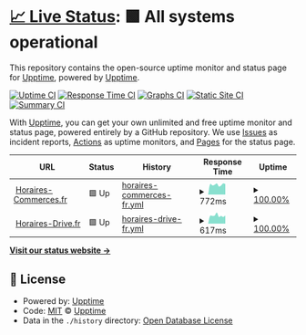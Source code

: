 # [📈 Live Status](https://upptime.github.io/upptime): <!--live status--> **🟩 All systems operational**

This repository contains the open-source uptime monitor and status page for [Upptime](https://upptime.js.org), powered by [Upptime](https://github.com/upptime/upptime).

[![Uptime CI](https://github.com/tousleshoraires/upptime/workflows/Uptime%20CI/badge.svg)](https://github.com/tousleshoraires/upptime/actions?query=workflow%3A%22Uptime+CI%22)
[![Response Time CI](https://github.com/tousleshoraires/upptime/workflows/Response%20Time%20CI/badge.svg)](https://github.com/tousleshoraires/upptime/actions?query=workflow%3A%22Response+Time+CI%22)
[![Graphs CI](https://github.com/tousleshoraires/upptime/workflows/Graphs%20CI/badge.svg)](https://github.com/tousleshoraires/upptime/actions?query=workflow%3A%22Graphs+CI%22)
[![Static Site CI](https://github.com/tousleshoraires/upptime/workflows/Static%20Site%20CI/badge.svg)](https://github.com/tousleshoraires/upptime/actions?query=workflow%3A%22Static+Site+CI%22)
[![Summary CI](https://github.com/tousleshoraires/upptime/workflows/Summary%20CI/badge.svg)](https://github.com/tousleshoraires/upptime/actions?query=workflow%3A%22Summary+CI%22)

With [Upptime](https://upptime.js.org), you can get your own unlimited and free uptime monitor and status page, powered entirely by a GitHub repository. We use [Issues](https://github.com/upptime/upptime/issues) as incident reports, [Actions](https://github.com/tousleshoraires/upptime/actions) as uptime monitors, and [Pages](https://upptime.github.io/upptime) for the status page.

<!--start: status pages-->
<!-- This summary is generated by Upptime (https://github.com/upptime/upptime) -->
<!-- Do not edit this manually, your changes will be overwritten -->
<!-- prettier-ignore -->
| URL | Status | History | Response Time | Uptime |
| --- | ------ | ------- | ------------- | ------ |
| <img alt="" src="https://favicons.githubusercontent.com/www.horaires-commerces.fr" height="13"> [Horaires-Commerces.fr](https://www.horaires-commerces.fr) | 🟩 Up | [horaires-commerces-fr.yml](https://github.com/tousleshoraires/upptime/commits/HEAD/history/horaires-commerces-fr.yml) | <details><summary><img alt="Response time graph" src="./graphs/horaires-commerces-fr/response-time-week.png" height="20"> 772ms</summary><br><a href="https://tousleshoraires.github.io/upptime/history/horaires-commerces-fr"><img alt="Response time 772" src="https://img.shields.io/endpoint?url=https%3A%2F%2Fraw.githubusercontent.com%2Ftousleshoraires%2Fupptime%2FHEAD%2Fapi%2Fhoraires-commerces-fr%2Fresponse-time.json"></a><br><a href="https://tousleshoraires.github.io/upptime/history/horaires-commerces-fr"><img alt="24-hour response time 826" src="https://img.shields.io/endpoint?url=https%3A%2F%2Fraw.githubusercontent.com%2Ftousleshoraires%2Fupptime%2FHEAD%2Fapi%2Fhoraires-commerces-fr%2Fresponse-time-day.json"></a><br><a href="https://tousleshoraires.github.io/upptime/history/horaires-commerces-fr"><img alt="7-day response time 772" src="https://img.shields.io/endpoint?url=https%3A%2F%2Fraw.githubusercontent.com%2Ftousleshoraires%2Fupptime%2FHEAD%2Fapi%2Fhoraires-commerces-fr%2Fresponse-time-week.json"></a><br><a href="https://tousleshoraires.github.io/upptime/history/horaires-commerces-fr"><img alt="30-day response time 772" src="https://img.shields.io/endpoint?url=https%3A%2F%2Fraw.githubusercontent.com%2Ftousleshoraires%2Fupptime%2FHEAD%2Fapi%2Fhoraires-commerces-fr%2Fresponse-time-month.json"></a><br><a href="https://tousleshoraires.github.io/upptime/history/horaires-commerces-fr"><img alt="1-year response time 772" src="https://img.shields.io/endpoint?url=https%3A%2F%2Fraw.githubusercontent.com%2Ftousleshoraires%2Fupptime%2FHEAD%2Fapi%2Fhoraires-commerces-fr%2Fresponse-time-year.json"></a></details> | <details><summary><a href="https://tousleshoraires.github.io/upptime/history/horaires-commerces-fr">100.00%</a></summary><a href="https://tousleshoraires.github.io/upptime/history/horaires-commerces-fr"><img alt="All-time uptime 100.00%" src="https://img.shields.io/endpoint?url=https%3A%2F%2Fraw.githubusercontent.com%2Ftousleshoraires%2Fupptime%2FHEAD%2Fapi%2Fhoraires-commerces-fr%2Fuptime.json"></a><br><a href="https://tousleshoraires.github.io/upptime/history/horaires-commerces-fr"><img alt="24-hour uptime 100.00%" src="https://img.shields.io/endpoint?url=https%3A%2F%2Fraw.githubusercontent.com%2Ftousleshoraires%2Fupptime%2FHEAD%2Fapi%2Fhoraires-commerces-fr%2Fuptime-day.json"></a><br><a href="https://tousleshoraires.github.io/upptime/history/horaires-commerces-fr"><img alt="7-day uptime 100.00%" src="https://img.shields.io/endpoint?url=https%3A%2F%2Fraw.githubusercontent.com%2Ftousleshoraires%2Fupptime%2FHEAD%2Fapi%2Fhoraires-commerces-fr%2Fuptime-week.json"></a><br><a href="https://tousleshoraires.github.io/upptime/history/horaires-commerces-fr"><img alt="30-day uptime 100.00%" src="https://img.shields.io/endpoint?url=https%3A%2F%2Fraw.githubusercontent.com%2Ftousleshoraires%2Fupptime%2FHEAD%2Fapi%2Fhoraires-commerces-fr%2Fuptime-month.json"></a><br><a href="https://tousleshoraires.github.io/upptime/history/horaires-commerces-fr"><img alt="1-year uptime 100.00%" src="https://img.shields.io/endpoint?url=https%3A%2F%2Fraw.githubusercontent.com%2Ftousleshoraires%2Fupptime%2FHEAD%2Fapi%2Fhoraires-commerces-fr%2Fuptime-year.json"></a></details>
| <img alt="" src="https://favicons.githubusercontent.com/www.horaires-drive.fr" height="13"> [Horaires-Drive.fr](https://www.horaires-drive.fr/) | 🟩 Up | [horaires-drive-fr.yml](https://github.com/tousleshoraires/upptime/commits/HEAD/history/horaires-drive-fr.yml) | <details><summary><img alt="Response time graph" src="./graphs/horaires-drive-fr/response-time-week.png" height="20"> 617ms</summary><br><a href="https://tousleshoraires.github.io/upptime/history/horaires-drive-fr"><img alt="Response time 617" src="https://img.shields.io/endpoint?url=https%3A%2F%2Fraw.githubusercontent.com%2Ftousleshoraires%2Fupptime%2FHEAD%2Fapi%2Fhoraires-drive-fr%2Fresponse-time.json"></a><br><a href="https://tousleshoraires.github.io/upptime/history/horaires-drive-fr"><img alt="24-hour response time 623" src="https://img.shields.io/endpoint?url=https%3A%2F%2Fraw.githubusercontent.com%2Ftousleshoraires%2Fupptime%2FHEAD%2Fapi%2Fhoraires-drive-fr%2Fresponse-time-day.json"></a><br><a href="https://tousleshoraires.github.io/upptime/history/horaires-drive-fr"><img alt="7-day response time 617" src="https://img.shields.io/endpoint?url=https%3A%2F%2Fraw.githubusercontent.com%2Ftousleshoraires%2Fupptime%2FHEAD%2Fapi%2Fhoraires-drive-fr%2Fresponse-time-week.json"></a><br><a href="https://tousleshoraires.github.io/upptime/history/horaires-drive-fr"><img alt="30-day response time 617" src="https://img.shields.io/endpoint?url=https%3A%2F%2Fraw.githubusercontent.com%2Ftousleshoraires%2Fupptime%2FHEAD%2Fapi%2Fhoraires-drive-fr%2Fresponse-time-month.json"></a><br><a href="https://tousleshoraires.github.io/upptime/history/horaires-drive-fr"><img alt="1-year response time 617" src="https://img.shields.io/endpoint?url=https%3A%2F%2Fraw.githubusercontent.com%2Ftousleshoraires%2Fupptime%2FHEAD%2Fapi%2Fhoraires-drive-fr%2Fresponse-time-year.json"></a></details> | <details><summary><a href="https://tousleshoraires.github.io/upptime/history/horaires-drive-fr">100.00%</a></summary><a href="https://tousleshoraires.github.io/upptime/history/horaires-drive-fr"><img alt="All-time uptime 100.00%" src="https://img.shields.io/endpoint?url=https%3A%2F%2Fraw.githubusercontent.com%2Ftousleshoraires%2Fupptime%2FHEAD%2Fapi%2Fhoraires-drive-fr%2Fuptime.json"></a><br><a href="https://tousleshoraires.github.io/upptime/history/horaires-drive-fr"><img alt="24-hour uptime 100.00%" src="https://img.shields.io/endpoint?url=https%3A%2F%2Fraw.githubusercontent.com%2Ftousleshoraires%2Fupptime%2FHEAD%2Fapi%2Fhoraires-drive-fr%2Fuptime-day.json"></a><br><a href="https://tousleshoraires.github.io/upptime/history/horaires-drive-fr"><img alt="7-day uptime 100.00%" src="https://img.shields.io/endpoint?url=https%3A%2F%2Fraw.githubusercontent.com%2Ftousleshoraires%2Fupptime%2FHEAD%2Fapi%2Fhoraires-drive-fr%2Fuptime-week.json"></a><br><a href="https://tousleshoraires.github.io/upptime/history/horaires-drive-fr"><img alt="30-day uptime 100.00%" src="https://img.shields.io/endpoint?url=https%3A%2F%2Fraw.githubusercontent.com%2Ftousleshoraires%2Fupptime%2FHEAD%2Fapi%2Fhoraires-drive-fr%2Fuptime-month.json"></a><br><a href="https://tousleshoraires.github.io/upptime/history/horaires-drive-fr"><img alt="1-year uptime 100.00%" src="https://img.shields.io/endpoint?url=https%3A%2F%2Fraw.githubusercontent.com%2Ftousleshoraires%2Fupptime%2FHEAD%2Fapi%2Fhoraires-drive-fr%2Fuptime-year.json"></a></details>

<!--end: status pages-->

[**Visit our status website →**](https://upptime.github.io/upptime)

## 📄 License

- Powered by: [Upptime](https://github.com/upptime/upptime)
- Code: [MIT](./LICENSE) © [Upptime](https://upptime.js.org)
- Data in the `./history` directory: [Open Database License](https://opendatacommons.org/licenses/odbl/1-0/)
